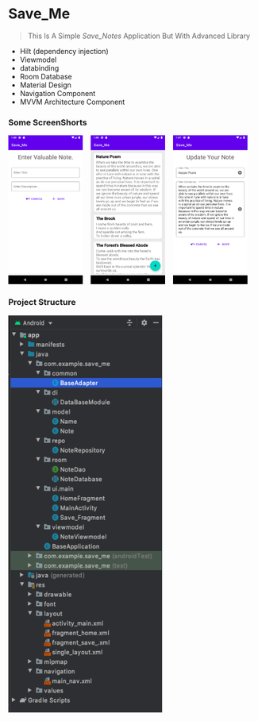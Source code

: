 <!-- heading -->
# Save_Me


<!-- Blockquote -->
<!-- Strong -->
>  This Is A Simple _Save_Notes_ Application But With Advanced Library

<!------------
-->


<!--ul-->
* Hilt (dependency injection)
* Viewmodel
* databinding
* Room Database
* Material Design
* Navigation Component
* MVVM Architecture Component


### Some ScreenShorts

<p float="left">
<img src ="/sample_images/img3.png" width="150" height="300"> &nbsp;&nbsp;
<img src ="/sample_images/img1.png" width="150" height="300"> &nbsp;&nbsp;
<img src ="/sample_images/img2.png" width="150" height="300"> &nbsp;&nbsp;
</p>


### Project Structure
<p float="left">
<img src ="/sample_images/img4.png" width="310" height="800"> &nbsp;&nbsp;
</p>













